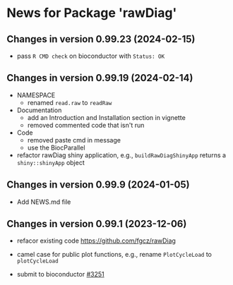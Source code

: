 # News for Package 'rawDiag'

## Changes in version 0.99.23 (2024-02-15)

* pass `R CMD check` on bioconductor with `Status: OK`

## Changes in version 0.99.19 (2024-02-14)

* NAMESPACE
  * renamed `read.raw` to `readRaw`
* Documentation
  * add an Introduction and Installation section in vignette
  * removed commented code that isn't run
* Code
  * removed paste cmd in message
  * use the BiocParallel 
* refactor rawDiag shiny application, e.g.,  `buildRawDiagShinyApp`
returns a `shiny::shinyApp` object

## Changes in version 0.99.9 (2024-01-05)

- Add NEWS.md file

## Changes in version 0.99.1 (2023-12-06)

- refacor existing code https://github.com/fgcz/rawDiag

- camel case for public plot functions, e.g., rename
`PlotCycleLoad` to `plotCycleLoad`

- submit to bioconductor [#3251](https://github.com/Bioconductor/Contributions/issues/3251)
